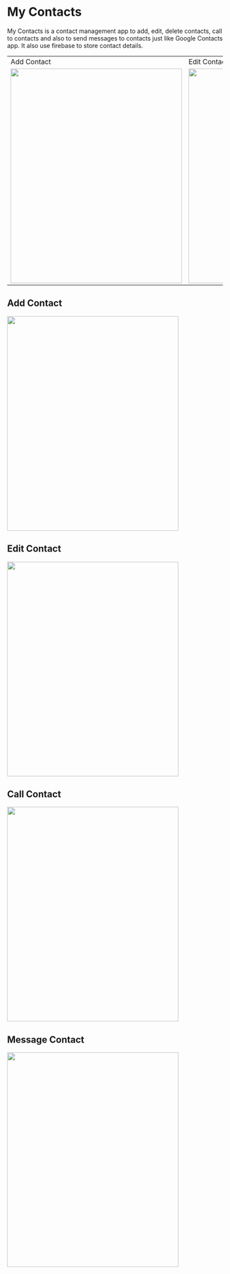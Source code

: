 # My Contacts

My Contacts is a contact management app to add, edit, delete contacts, call to contacts and also to send messages to contacts just like Google Contacts app. It also use firebase to store contact details.  

<table>
  <tr>
    <td>Add Contact</td>
    <td>Edit Contact</td>
  </tr>
  <tr>
    <td><img src="https://user-images.githubusercontent.com/62495202/87682101-12f41380-c79d-11ea-9bba-2ef7e6b39035.gif" height="500" width="400" /></td>
    <td><img src="https://user-images.githubusercontent.com/62495202/87679733-281b7300-c79a-11ea-967f-2258886a38ac.gif" height="500" width="400" /></td>
  </tr>
</table>

## Add Contact
<img src="https://user-images.githubusercontent.com/62495202/87682101-12f41380-c79d-11ea-9bba-2ef7e6b39035.gif" height="500" width="400" />

## Edit Contact
<img src="https://user-images.githubusercontent.com/62495202/87679733-281b7300-c79a-11ea-967f-2258886a38ac.gif" height="500" width="400" />

## Call Contact
<img src="https://user-images.githubusercontent.com/62495202/87683571-de815700-c79e-11ea-9650-85ef99228606.gif" height="500" width="400" />

## Message Contact
<img src="https://user-images.githubusercontent.com/62495202/87683668-fb1d8f00-c79e-11ea-960d-2fdd6aadf341.gif" height="500" width="400" />
